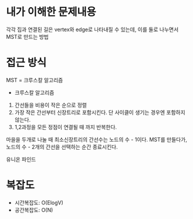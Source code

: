 # 내가 이해한 문제내용
각각 집과 연결된 길은 vertex와 edge로 나타내질 수 있는데, 이를 둘로 나누면서 MST로 만드는 방법


# 접근 방식
  MST = 크루스칼 알고리즘
 - 크루스칼 알고리즘
  1. 간선들을 비용이 작은 순으로 정렬
  2. 가장 작은 간선부터 신장트리로 포함시킨다. 단 사이클이 생기는 경우엔 포함하지 않는다.
  3. 1,2과정을 모든 정점이 연결될 때 까지 반복한다.

마을을 두개로 나눌 때 최소신장트리의 간선수는 노드의 수 - 1이다.
MST를 만들다가, 노드의 수 - 2개의 간선을 선택하는 순간 종료시킨다.

  유니온 파인드


# 복잡도
 * 시간복잡도: O(ElogV)
 * 공간복잡도: O(N)
